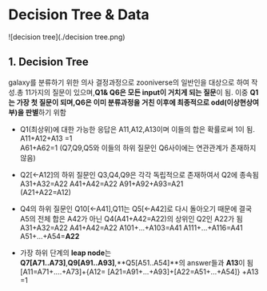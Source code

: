 
# Decision Tree & Data 

![decision tree](./decision tree.png)

## 1. Decision Tree
galaxy를 분류하기 위한 의사 결정과정으로 zooniverse의 일반인을 대상으로 하여 작성.총 11가지의 질문이 있으며,**Q1& Q6은 모든 input이 거치게 되는 질문**이 됨. 이중 **Q1는 가장 첫 질문이 되며,Q6은 이미 분류과정을 거친 이후에 최종적으로 odd(이상현상여부)을 판별**하기 위함

- Q1(최상위)에 대한 가능한 응답은 A11,A12,A13이며 이들의 합은 확률로써 1이 됨. 
A11+A12+A13 =1  
A61+A62=1 (Q7,Q9,Q5와 이들의 하위 질문인 Q6사이에는 연관관계가 존재하지 않음)

- Q2[<-A12]의 하위 질문인 Q3,Q4,Q9은 각각 독립적으로 존재하여서 Q2에 종속됨
A31+A32=A22 
A41+A42=A22
A91+A92+A93=A21  
(A21+A22=A12)

- Q4의 하위 질문인 Q10[<-A41],Q11는 Q5[<-A42]로 다시 돌아오기 때문에 결국 A5의 전체 합은 A42가 아닌 Q4(A41+A42=A22)의 상위인 Q2인 A22가 됨
A31+A32=A22
A41+A42=A22
A101+...+A103=A41
A111+...+A116=A41
A51+...+A54=**A22**

- 가장 하위 단계의 **leap node**는 **Q7[A71..A73]**,**Q9[A91..A93]**,**Q5[A51..A54]**의 answer들과 **A13**이 됨
[A11=A71+....+A73]+{A12= [A21=A91+...+A93]+[A22=A51+...+A54]} +A13 =1


